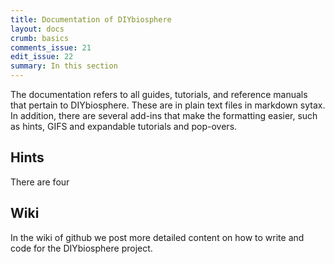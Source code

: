 ```yaml
---
title: Documentation of DIYbiosphere
layout: docs
crumb: basics
comments_issue: 21
edit_issue: 22
summary: In this section
---
```


The documentation refers to all guides, tutorials, and reference manuals that pertain to DIYbiosphere. These are in plain text files in markdown sytax. In addition, there are several add-ins that make the formatting easier, such as hints, GIFS and expandable tutorials and pop-overs.

## Hints
There are four


## Wiki
In the wiki of github we post more detailed content on how to write and code for the DIYbiosphere project.

